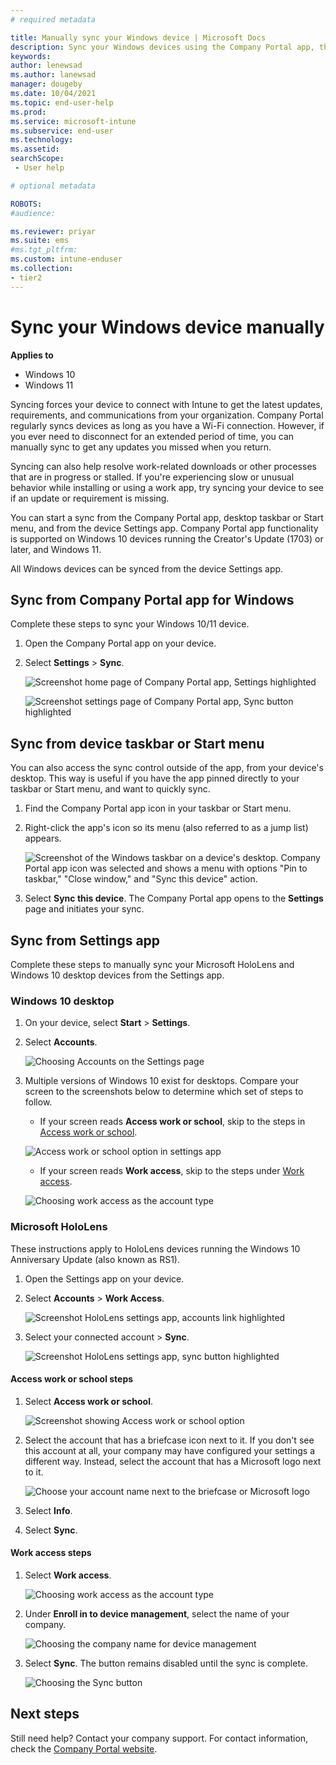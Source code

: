 ```yaml
---
# required metadata

title: Manually sync your Windows device | Microsoft Docs
description: Sync your Windows devices using the Company Portal app, the Start menu, the task bar, or the Settings app.
keywords:
author: lenewsad
ms.author: lanewsad
manager: dougeby
ms.date: 10/04/2021
ms.topic: end-user-help
ms.prod:
ms.service: microsoft-intune
ms.subservice: end-user
ms.technology:
ms.assetid: 
searchScope:
 - User help

# optional metadata

ROBOTS:  
#audience:

ms.reviewer: priyar
ms.suite: ems
#ms.tgt_pltfrm:
ms.custom: intune-enduser
ms.collection:
- tier2
---
```


# Sync your Windows device manually  

**Applies to**  
- Windows 10  
- Windows 11  

Syncing forces your device to connect with Intune to get the latest updates, requirements, and communications from your organization. Company Portal regularly syncs devices as long as you have a Wi-Fi connection. However, if you ever need to disconnect for an extended period of time, you can manually sync to get any updates you missed when you return.   
 
Syncing can also help resolve work-related downloads or other processes that are in progress or stalled. If you're experiencing slow or unusual behavior while installing or using a work app, try syncing your device to see if an update or requirement is missing.  

You can start a sync from the Company Portal app, desktop taskbar or Start menu, and from the device Settings app. Company Portal app functionality is supported on Windows 10 devices running the Creator's Update (1703) or later, and Windows 11.  

All Windows devices can be synced from the device Settings app.  

## Sync from Company Portal app for Windows
Complete these steps to sync your Windows 10/11 device.  

1. Open the Company Portal app on your device.

2. Select **Settings** > **Sync**.

    ![Screenshot home page of Company Portal app, Settings highlighted](./media/RS1_homePage_settings_04.png)  
    
    ![Screenshot settings page of Company Portal app, Sync button highlighted](./media/RS1_settingspage_sync05.png)  

## Sync from device taskbar or Start menu   

You can also access the sync control outside of the app, from your device's desktop. This way is useful if you have the app pinned directly to your taskbar or Start menu, and want to quickly sync.  

1. Find the Company Portal app icon in your taskbar or Start menu.  
2. Right-click the app's icon so its menu (also referred to as a jump list) appears.  

    ![Screenshot of the Windows taskbar on a device's desktop. Company Portal app icon was selected and shows a menu with options "Pin to taskbar," "Close window," and "Sync this device" action.](./media/sync-device-from-start-menu-1807.png)  

3. Select **Sync this device**. The Company Portal app opens to the **Settings** page and initiates your sync.  

## Sync from Settings app 
Complete these steps to manually sync your Microsoft HoloLens and Windows 10 desktop devices from the Settings app.  

### Windows 10 desktop  
1. On your device, select **Start** > **Settings**.

2. Select **Accounts**.

    ![Choosing Accounts on the Settings page](./media/win10pc-sync-2-settings-accounts.png)  

3. Multiple versions of Windows 10 exist for desktops. Compare your screen to the screenshots below to determine which set of steps to follow. 

    * If your screen reads **Access work or school**, skip to the steps in [Access work or school](#access-work-or-school-steps).

    ![Access work or school option in settings app](./media/w10-enroll-rs1-connect-to-work-or-school.png)  

    * If your screen reads **Work access**, skip to the steps under [Work access](#work-access-steps).  

    ![Choosing work access as the account type](./media/win10pc-sync-3-work-access.png)

### Microsoft HoloLens  
These instructions apply to HoloLens devices running the Windows 10 Anniversary Update (also known as RS1).  

1. Open the Settings app on your device.  

2. Select **Accounts** > **Work Access**.  

    ![Screenshot HoloLens settings app, accounts link highlighted](./media/RS1_holoLens_SettingsRS1_Accounts_06.png)  

3. Select your connected account > **Sync**.  

    ![Screenshot HoloLens settings app, sync button highlighted](./media/RS1_holoLens_SyncRS1_Sync_08.png)   

#### Access work or school steps  

1. Select **Access work or school**.

    ![Screenshot showing Access work or school option](./media/w10-enroll-rs1-connect-to-work-or-school.png)  

2. Select the account that has a briefcase icon next to it. If you don't see this account at all, your company may have configured your settings a different way. Instead, select the account that has a Microsoft logo next to it.

     ![Choose your account name next to the briefcase or Microsoft logo](./media/win10pc-rs1-sync-info-button.png)

3. Select **Info**. 

4. Select **Sync**. 

#### Work access steps

1. Select **Work access**.

    ![Choosing work access as the account type](./media/win10pc-sync-3-work-access.png)

2. Under **Enroll in to device management**, select the name of your company.

    ![Choosing the company name for device management](./media/win10pc-sync-4-tap-com-name.png)

3. Select **Sync**. The button remains disabled until the sync is complete.

    ![Choosing the Sync button](./media/win10pc-sync-5-tap-sync.png)  
    
## Next steps  

Still need help? Contact your company support. For contact information, check the [Company Portal website](https://go.microsoft.com/fwlink/?linkid=2010980).

